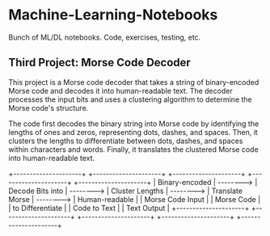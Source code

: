 # Machine-Learning-Notebooks
Bunch of ML/DL notebooks. Code, exercises, testing, etc.

## Third Project: Morse Code Decoder

This project is a Morse code decoder that takes a string of binary-encoded Morse code and decodes it into human-readable text. 
The decoder processes the input bits and uses a clustering algorithm to determine the Morse code's structure.

The code first decodes the binary string into Morse code by identifying the lengths of ones and zeros, representing dots, dashes, and spaces. 
Then, it clusters the lengths to differentiate between dots, dashes, and spaces within characters and words. Finally, it translates the clustered Morse code into human-readable text.

+---------------------+           +---------------------+           +---------------------+           +---------------------+           +---------------------+
|  Binary-encoded     | --------> |  Decode Bits into   | --------> |  Cluster Lengths    | --------> |  Translate Morse    | --------> |  Human-readable     |
|  Morse Code Input   |           |  Morse Code         |           |  to Differentiate   |           |  Code to Text       |           |  Text Output        |
+---------------------+           +---------------------+           +---------------------+           +---------------------+           +---------------------+


